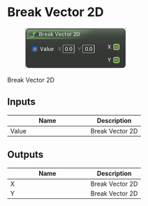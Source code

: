 # Break Vector 2D

<div align="left" data-full-width="false">

<figure><img src="../../../../.gitbook/assets/Break_Vector_2D.png" alt=""><figcaption></figcaption></figure>

</div>

Break Vector 2D

## Inputs

<table><thead><tr><th width="170">Name</th><th>Description</th></tr></thead><tbody><tr><td>Value</td><td>Break Vector 2D</td></tr></tbody></table>

## Outputs

<table><thead><tr><th width="170">Name</th><th>Description</th></tr></thead><tbody><tr><td>X</td><td>Break Vector 2D</td></tr><tr><td>Y</td><td>Break Vector 2D</td></tr></tbody></table>
